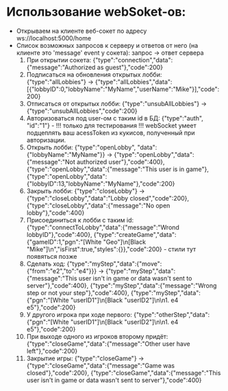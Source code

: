 # Использование webSoket-ов:
- Открываем на клиенте веб-сокет по адресу ws://localhost:5000/home
- Список возможных запросов к серверу и ответов от него (на клиенте это 'message' event у сокета): запрос -> ответ сервера
    1) При открытии сокета: {"type":"connection","data":{"message":"Authorized as guest"},"code":200}
    2) Подписаться на обновления открытых лобби: {"type":"allLobbies"} -> {"type":"allLobbies","data":[{"lobbyID":0,"lobbyName":"MyName","userName":"Mike"}],"code":200} 
    3) Отписаться от открытых лобби: {"type":"unsubAllLobbies"} -> {"type":"unsubAllLobbies","code":200} 
    4) Авторизоваться под user-ом с таким id в БД: {"type":"auth", "id":"1"} - !!! только для тестирования !!! webSocket умеет подцеплять ваш acessToken из кукисов, полученный при авторизации.
    5) Открыть лобби: {"type":"openLobby", "data":{"lobbyName":"MyName"}} -> {"type":"openLobby","data":{"message":"Not authorized user"},"code":400}, {"type":"openLobby","data":{"message":"This user is in game"}, {"type":"openLobby","data":{"lobbyID":13,"lobbyName":"MyName"},"code":200}
    6) Закрыть лобби: {"type":"closeLobby"} -> {"type":"closeLobby","data":"Lobby closed","code":200}, {"type":"closeLobby","data":{"message":"No open lobby"},"code":400}
    7) Присоединиться к лобби с таким id: {"type":"connectToLobby","data":{"message":"Wrond lobbyID"},"code":400}, {"type":"createGame","data":{"gameID":1,"pgn":"[White \"Geo\"]\n[Black \"Mike\"]\n","isFirst":true,"styles":{}},"code":200} - стили тут появяться позже
    8) Сделать ход: {"type":"myStep","data":{"move":{"from":"e2","to":"e4"}}} -> {"type":"myStep","data":{"message":"This user isn't in game or data wasn't sent to server"},"code":400}, {"type":"myStep","data":{"message":"Wrong step or not your step"},"code":400}, {"type":"myStep","data":{"pgn":"[White \"userID1"]\n[Black \"userID2"]\n\n1. e4 e5"},"code":200}
    9) У другого игрока при ходе первого: {"type":"otherStep","data":{"pgn":"[White \"userID1"]\n[Black \"userID2"]\n\n1. e4 e5"},"code":200}
    10) При выходе одного из игроков второму придёт: {"type":"closeGame","data":{"message":"Other user have left"},"code":200}
    11) Закрытие игры: {"type":"closeGame"} -> {"type":"closeGame","data":{"message":"Game was closed"},"code":200}, {"type":"closeGame","data":{"message":"This user isn't in game or data wasn't sent to server"},"code":400}